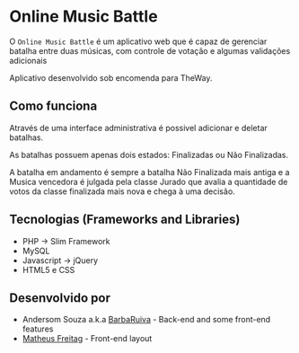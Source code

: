 # Online Music Battle
O `Online Music Battle` é um aplicativo web que é capaz de gerenciar batalha entre duas músicas, com controle de votação e algumas validações adicionais

Aplicativo desenvolvido sob encomenda para TheWay.


## Como funciona

Através de uma interface administrativa é possivel adicionar e deletar batalhas.

As batalhas possuem apenas dois estados: Finalizadas ou Não Finalizadas.

A batalha em andamento é sempre a batalha Não Finalizada mais antiga e a Musica vencedora é julgada pela classe Jurado que avalia a quantidade de votos da classe finalizada mais nova e chega à uma decisão.

## Tecnologias (Frameworks and Libraries)
* PHP -> Slim Framework
* MySQL
* Javascript -> jQuery
* HTML5 e CSS

## Desenvolvido por
* Andersom Souza a.k.a [BarbaRuiva](http://barbaruiva.xyz) - Back-end and some front-end features
* [Matheus Freitag](http://matheusfreitag.github.io) - Front-end layout

